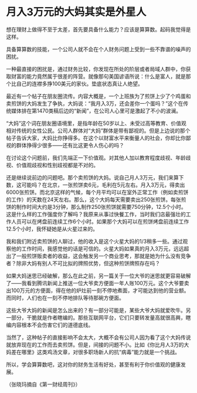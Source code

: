 # 月入3万元的大妈其实是外星人

想在理财上做得不至于太差，首先要具备什么能力？应该是算算数。起码我觉得是这样。 

具备算算数的技能，一个公司人就不会在个人财务问题上受到一些不靠谱的噪声的困扰。 

一种最直接的困扰是，通过财务比较，你发现在所处的阶层或者局域人群中，你获取财富的能力竟然属于很差的阵营。就像那句美国谚语所说：什么是富人，就是那个比自己的连襟多挣100美元的家伙。垫底状态真让人绝望。 

最近有一个帖子在朋友圈流传。内容大概是，一个上班族为了煎饼上少了个鸡蛋和卖煎饼的大妈发生了争执，大妈说：“我月入3万，还会差你一个蛋吗？”这个在传统媒体排在第1470类稿后边的“新闻”，在公司人心里可是激起了不小的波澜。 

“大妈”这个词在朋友圈语境里，是指年龄在50岁以上、未受过高等教育、价值观相对传统的女性公民。公司人群体对“大妈”群体是带有鄙视的。但是上边说的那个帖子告诉大家，大妈比你挣得多。在这个以财富水平来衡量人的社会，你却比你鄙视的群体挣得少很多——还有比这更令人伤心的吗？ 

在讨论这个问题前，我们先端正一下价值观。对其他人加以教育程度歧视、年龄歧视、价值观歧视和性别歧视都是不对的。 

还是继续说前边的问题吧。那个卖煎饼的大妈。说自己月人3万元，我们来算下数，这可能吗？在北京，一张煎饼卖6元，毛利在5元左右。月入3万元，得卖出6000张煎饼。而北京这样的气候，每个月平均可以在室外正常工作（例如卖煎饼的工作）的天数在24天左右。那么，这个大妈每天需要卖出250张煎饼。每张煎饼的制作时间大约是3分钟，那么制作250张煎饼就需要750分钟，12.5个小时。这是什么样的工作强度你了解吗？我原来从事过快餐工作，当时我们店最强壮的工作人员可以在烤盘前连续工作6个小时。如果那个大妈可以在煎饼烤盘前连续工作12.5个小时，我怀疑她是从火星过来的。 

我和我们附近卖煎饼的人聊过，他的收入是这个火星大妈的1/3稍多一些。通过观察他的工作时间，我感觉他的话是可信的。火星大妈如果真的月入3万元，远远超出了一般煎饼贩卖者的收益，这会触发另一个商业思考，那就是她为什么没有竞争者？除非大妈有别人不可比拟的牌照优势，但这种煎饼牌照存在吗？ 

如果大妈迷思已经破解，那么在此之前，另一篇关于一位大爷的迷思就更容易破解了——我看到腾讯新闻上推送一位大爷卖方便面一年人账100万元。这个大爷要卖出100万元的方便面，得在他的炉灶前一刻不停地煮面，才可能达到他的营业额。而同时，人们也在一刻不停地排队等待那碗方便面。 

这些大爷大妈的新闻是怎么出来的？有一部分可能是，某些大爷大妈就爱吹牛。另一部分，干脆就是作者瞎编的。那些互联网平台，它们只要转发量高就很高興，瞎编内容根本不会伤害它们的道德底线。 

当然了，这种帖子的直接影响不会太大，大概不会有公司人因为看了这个大妈传说就放弃现在的工作而去卖煎饼。但是，间接的问题不小。比如《你比月人3万的大妈差在哪里》这类鸡汤文章，对很多职场新人的抗“病毒”能力就是一个挑战。 

所以，学会算算数吧，这对你的财务生活有好处，甚至有利于你价值观的健康发展。 

（张晓玛摘自《第一财经周刊》）